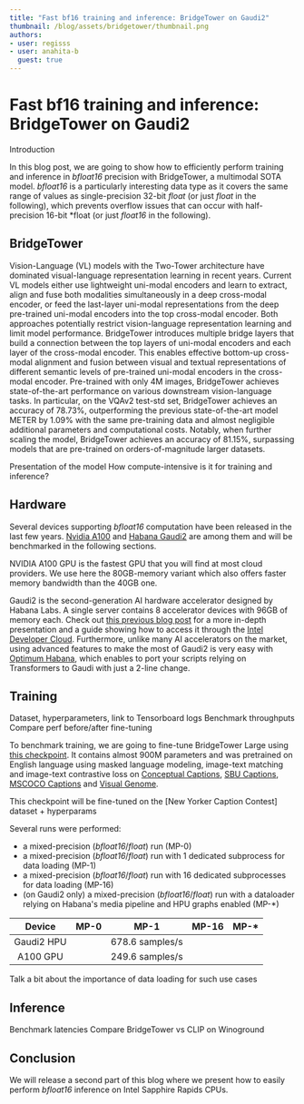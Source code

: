 ```yaml
---
title: "Fast bf16 training and inference: BridgeTower on Gaudi2"
thumbnail: /blog/assets/bridgetower/thumbnail.png
authors:
- user: regisss
- user: anahita-b
  guest: true
---
```


# Fast bf16 training and inference: BridgeTower on Gaudi2

<!-- {blog_metadata} -->
<!-- {authors} -->

Introduction

In this blog post, we are going to show how to efficiently perform training and inference in *bfloat16* precision with BridgeTower, a multimodal SOTA model. *bfloat16* is a particularly interesting data type as it covers the same range of values as single-precision 32-bit *float* (or just *float* in the following), which prevents overflow issues that can occur with half-precision 16-bit *float (or just *float16* in the following).


## BridgeTower

Vision-Language (VL) models with the Two-Tower architecture have dominated visual-language representation learning in recent years. Current VL models either use lightweight uni-modal encoders and learn to extract, align and fuse both modalities simultaneously in a deep cross-modal encoder, or feed the last-layer uni-modal representations from the deep pre-trained uni-modal encoders into the top cross-modal encoder. Both approaches potentially restrict vision-language representation learning and limit model performance. BridgeTower introduces multiple bridge layers that build a connection between the top layers of uni-modal encoders and each layer of the cross-modal encoder. This enables effective bottom-up cross-modal alignment and fusion between visual and textual representations of different semantic levels of pre-trained uni-modal encoders in the cross-modal encoder. Pre-trained with only 4M images, BridgeTower achieves state-of-the-art performance on various downstream vision-language tasks. In particular, on the VQAv2 test-std set, BridgeTower achieves an accuracy of 78.73%, outperforming the previous state-of-the-art model METER by 1.09% with the same pre-training data and almost negligible additional parameters and computational costs. Notably, when further scaling the model, BridgeTower achieves an accuracy of 81.15%, surpassing models that are pre-trained on orders-of-magnitude larger datasets.


Presentation of the model
How compute-intensive is it for training and inference?


## Hardware

Several devices supporting *bfloat16* computation have been released in the last few years.
[Nvidia A100](https://www.nvidia.com/en-us/data-center/a100/) and [Habana Gaudi2](https://habana.ai/products/gaudi2/) are among them and will be benchmarked in the following sections.

NVIDIA A100 GPU is the fastest GPU that you will find at most cloud providers. We use here the 80GB-memory variant which also offers faster memory bandwidth than the 40GB one.

Gaudi2 is the second-generation AI hardware accelerator designed by Habana Labs. A single server contains 8 accelerator devices with 96GB of memory each. Check out [this previous blog post](https://huggingface.co/blog/habana-gaudi-2-bloom#habana-gaudi2) for a more in-depth presentation and a guide showing how to access it through the [Intel Developer Cloud](https://www.intel.com/content/www/us/en/secure/developer/devcloud/cloud-launchpad.html). Furthermore, unlike many AI accelerators on the market, using advanced features to make the most of Gaudi2 is very easy with [Optimum Habana](https://github.com/huggingface/optimum-habana), which enables to port your scripts relying on Transformers to Gaudi with just a 2-line change.


## Training

Dataset, hyperparameters, link to Tensorboard logs
Benchmark throughputs
Compare perf before/after fine-tuning

To benchmark training, we are going to fine-tune BridgeTower Large using [this checkpoint](https://huggingface.co/BridgeTower/bridgetower-large-itm-mlm-itc). It contains almost 900M parameters and was pretrained on English language using masked language modeling, image-text matching and image-text contrastive loss on [Conceptual Captions](https://huggingface.co/datasets/conceptual_captions), [SBU Captions](https://huggingface.co/datasets/sbu_captions), [MSCOCO Captions](https://huggingface.co/datasets/HuggingFaceM4/COCO) and [Visual Genome](https://huggingface.co/datasets/visual_genome).

This checkpoint will be fine-tuned on the [New Yorker Caption Contest] dataset + hyperparams

Several runs were performed:
- a mixed-precision (*bfloat16*/*float*) run (MP-0)
- a mixed-precision (*bfloat16*/*float*) run with 1 dedicated subprocess for data loading (MP-1)
- a mixed-precision (*bfloat16*/*float*) run with 16 dedicated subprocesses for data loading (MP-16)
- (on Gaudi2 only) a mixed-precision (*bfloat16*/*float*) run with a dataloader relying on Habana's media pipeline and HPU graphs enabled (MP-*)


| Device     | MP-0            | MP-1 | MP-16 | MP-* |
|:----------:|:---------------:|:----:|:-----:|:----:|
| Gaudi2 HPU |  | 678.6 samples/s     |       |      |
| A100 GPU   |  | 249.6 samples/s     |       |      |

Talk a bit about the importance of data loading for such use cases


## Inference

Benchmark latencies
Compare BridgeTower vs CLIP on Winoground


## Conclusion

We will release a second part of this blog where we present how to easily perform *bfloat16* inference on Intel Sapphire Rapids CPUs.

